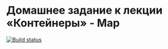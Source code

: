 # Домашнее задание к лекции «Контейнеры» - Map
[![Build status](https://ci.appveyor.com/api/projects/status/y3hy38qm3h9sswms?svg=true)](https://ci.appveyor.com/project/fasca23/ajs-8-2)